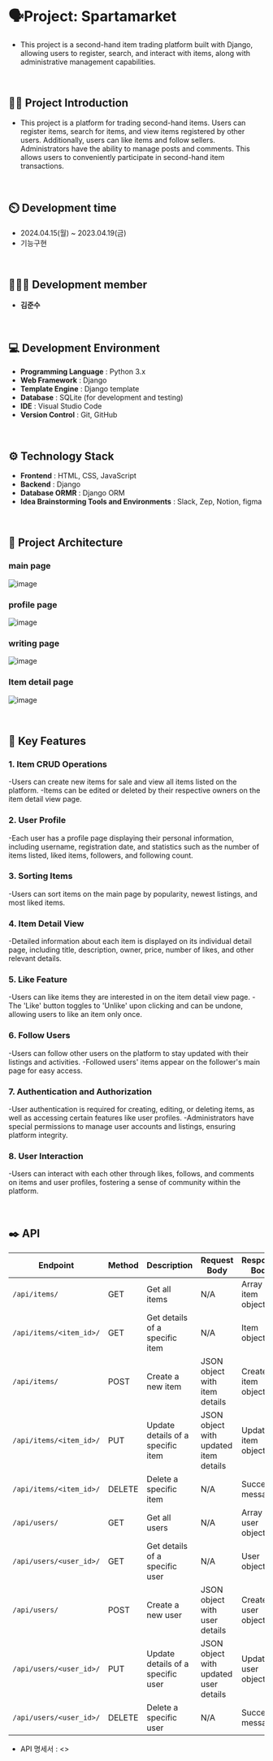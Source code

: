 # 🗣️Project: Spartamarket
- This project is a second-hand item trading platform built with Django, allowing users to register, search, and interact with items, along with administrative management capabilities.
<br>

## 👨‍🏫 Project Introduction
- This project is a platform for trading second-hand items. 
Users can register items, search for items, and view items registered by other users. 
Additionally, users can like items and follow sellers. 
Administrators have the ability to manage posts and comments. 
This allows users to conveniently participate in second-hand item transactions.
<br>

## ⏲️ Development time
- 2024.04.15(월) ~ 2023.04.19(금)
- 기능구현
<br>

## 🧑‍🤝‍🧑 Development member
- **김준수**
<br>

## 💻 Development Environment
- **Programming Language** : Python 3.x
- **Web Framework** : Django
- **Template Engine** : Django template
- **Database** : SQLite (for development and testing)
- **IDE** : Visual Studio Code
- **Version Control** : Git, GitHub
<br>

## ⚙️ Technology Stack
- **Frontend** : HTML, CSS, JavaScript
- **Backend** : Django
- **Database ORMR** : Django ORM
- **Idea Brainstorming Tools and Environments** : Slack, Zep, Notion, figma
<br>

## 📝 Project Architecture
### main page
![image](https://github.com/daengdaengjoa/spartamarket/assets/156053546/0ab16084-944e-4af1-847e-cbbc0c32c1b9)
### profile page
![image](https://github.com/daengdaengjoa/spartamarket/assets/156053546/8bb6c6d5-34cd-49f6-9d88-ed85f3a5f672)
### writing page
![image](https://github.com/daengdaengjoa/spartamarket/assets/156053546/85edb781-4220-4865-b609-b70e8043874e)
### Item detail page
![image](https://github.com/daengdaengjoa/spartamarket/assets/156053546/fce7b08f-a3fe-476b-9495-6c63097a2ff4)





<br>

## 📌 Key Features

### 1. Item CRUD Operations
-Users can create new items for sale and view all items listed on the platform.
-Items can be edited or deleted by their respective owners on the item detail view page.
### 2. User Profile
-Each user has a profile page displaying their personal information, including username, registration date, and statistics such as the number of items listed, liked items, followers, and following count.
### 3. Sorting Items
-Users can sort items on the main page by popularity, newest listings, and most liked items.
### 4. Item Detail View
-Detailed information about each item is displayed on its individual detail page, including title, description, owner, price, number of likes, and other relevant details.
### 5. Like Feature
-Users can like items they are interested in on the item detail view page.
-The 'Like' button toggles to 'Unlike' upon clicking and can be undone, allowing users to like an item only once.
### 6. Follow Users
-Users can follow other users on the platform to stay updated with their listings and activities.
-Followed users' items appear on the follower's main page for easy access.
### 7. Authentication and Authorization
-User authentication is required for creating, editing, or deleting items, as well as accessing certain features like user profiles.
-Administrators have special permissions to manage user accounts and listings, ensuring platform integrity.
### 8. User Interaction
-Users can interact with each other through likes, follows, and comments on items and user profiles, fostering a sense of community within the platform.
     

<br> 

## ✒️ API

| Endpoint                 | Method | Description                        | Request Body                           | Response Body                          |
|--------------------------|--------|------------------------------------|----------------------------------------|----------------------------------------|
| `/api/items/`            | GET    | Get all items                      | N/A                                    | Array of item objects                  |
| `/api/items/<item_id>/`  | GET    | Get details of a specific item     | N/A                                    | Item object                            |
| `/api/items/`            | POST   | Create a new item                  | JSON object with item details          | Created item object                    |
| `/api/items/<item_id>/`  | PUT    | Update details of a specific item  | JSON object with updated item details  | Updated item object                    |
| `/api/items/<item_id>/`  | DELETE | Delete a specific item             | N/A                                    | Success message                        |
| `/api/users/`            | GET    | Get all users                      | N/A                                    | Array of user objects                  |
| `/api/users/<user_id>/`  | GET    | Get details of a specific user     | N/A                                    | User object                            |
| `/api/users/`            | POST   | Create a new user                  | JSON object with user details          | Created user object                    |
| `/api/users/<user_id>/`  | PUT    | Update details of a specific user  | JSON object with updated user details  | Updated user object                    |
| `/api/users/<user_id>/`  | DELETE | Delete a specific user             | N/A                                    | Success message                        |

- API 명세서 : <>
